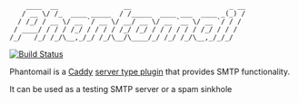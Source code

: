 ```
    ____  __                __                        _ __
   / __ \/ /_  ____ _____  / /_____  ____ ___  ____ _(_) /
  / /_/ / __ \/ __ `/ __ \/ __/ __ \/ __ `__ \/ __ `/ / / 
 / ____/ / / / /_/ / / / / /_/ /_/ / / / / / / /_/ / / /  
/_/   /_/ /_/\__,_/_/ /_/\__/\____/_/ /_/ /_/\__,_/_/_/   
```

[![Build Status](https://travis-ci.org/kevinjqiu/phantomail.svg?branch=master)](https://travis-ci.org/kevinjqiu/phantomail)

Phantomail is a [Caddy](https://caddyserver.com) [server type plugin](https://github.com/caddyserver/caddy/wiki/Writing-a-Plugin:-Server-Type) that provides SMTP functionality.

It can be used as a testing SMTP server or a spam sinkhole
